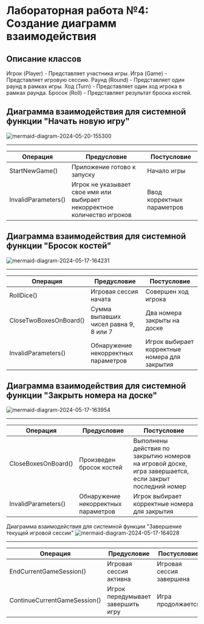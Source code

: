 # Лабораторная работа №4: Создание диаграмм взаимодействия

## Описание классов
Игрок (Player) - Представляет участника игры.
Игра (Game) - Представляет игровую сессию.
Раунд (Round) - Представляет один раунд в рамках игры.
Ход (Turn) - Представляет один ход игрока в рамках раунда.
Бросок (Roll) - Представляет результат броска костей.

## Диаграмма взаимодействия для системной функции "Начать новую игру"
![mermaid-diagram-2024-05-20-155300](https://github.com/monoisafourletterword/closesector/assets/107469981/9c165e84-8f08-4048-976a-ec9446cf095e)



--------------------------------------------------------------

| Операция | Предусловие | Постусловие |
| --- | --- | --- |
| StartNewGame() | Приложение готово к запуску | Начало игры |
| InvalidParameters() | Игрок не указывает свое имя или выбирает некорректное количество игроков | Ввод корректных параметров |

## Диаграмма взаимодействия для системной функции "Бросок костей"
![mermaid-diagram-2024-05-17-164231](https://github.com/monoisafourletterword/closesector/assets/107469981/be84800a-471d-4409-acaa-67a02c72b42e)


--------------------------------------------------------------

| Операция | Предусловие | Постусловие |
| --- | --- | --- |
| RollDice() | Игровая сессия начата | Совершен ход игрока |
| CloseTwoBoxesOnBoard() | Сумма выпавших чисел равна 9, 8 или 7 | Два номера закрыты на доске |
| InvalidParameters() | Обнаружение некорректных параметров | Игрок выбирает корректные номера для закрытия |

## Диаграмма взаимодействия для системной функции "Закрыть номера на доске"
![mermaid-diagram-2024-05-17-163954](https://github.com/monoisafourletterword/closesector/assets/107469981/e1c75d11-0537-4641-a9f6-1ba1edace5aa)


------------------------------------------------------------------------

| Операция | Предусловие | Постусловие |
| --- | --- | --- |
| CloseBoxesOnBoard() | Произведен бросок костей | Выполнены действия по закрытию номеров на игровой доске, игра завершается, если закрыт последний номер |
| InvalidParameters() | Обнаружение некорректных параметров | Игрок выбирает корректные номера для закрытия |

Диаграмма взаимодействия для системной функции "Завершение текущей игровой сессии"
![mermaid-diagram-2024-05-17-164028](https://github.com/monoisafourletterword/closesector/assets/107469981/fc3ce54a-392b-4911-87e7-ea9c61fb8f1b)


----------------------------------------------------------------------------------

| Операция | Предусловие | Постусловие |
| --- | --- | --- |
| EndCurrentGameSession() | Игровая сессия активна | Игровая сессия завершена |
| ContinueCurrentGameSession() | Игрок передумывает завершить игру | Игра продолжается |
